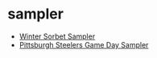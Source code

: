# sampler

 * [Winter Sorbet Sampler](index/w/winter-sorbet-sampler-550.json)
 * [Pittsburgh Steelers Game Day Sampler](index/p/pittsburgh-steelers-game-day-sampler.json)
